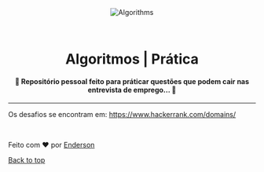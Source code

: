 <div align="center" id="top"> 
  <img src="https://quizizz.com/media/resource/gs/quizizz-media/quizzes/53757c0c-ab17-40d8-ad45-613fe1fb1ce8?w=90&h=90" alt="Algorithms" />

&#xa0;

</div>

<h1 align="center">Algoritmos | Prática</h1>

<!-- Status -->

<h4 align="center">
	🚧  Repositório pessoal feito para práticar questões que podem cair nas entrevista de emprego...  🚧
</h4>

<hr>

<p align="center">

Os desafios se encontram em:
https://www.hackerrank.com/domains/

</p>

<br>

Feito com :heart: por <a href="https://github.com/endersonf" target="_blank">Enderson</a>

<a href="#top">Back to top</a>
